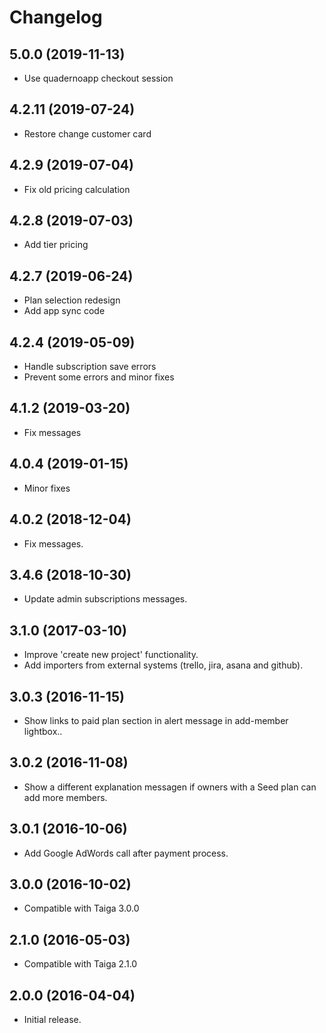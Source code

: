 # Changelog #

## 5.0.0 (2019-11-13)
- Use quadernoapp checkout session

## 4.2.11 (2019-07-24)
- Restore change customer card

## 4.2.9 (2019-07-04)
- Fix old pricing calculation

## 4.2.8 (2019-07-03)
- Add tier pricing

## 4.2.7 (2019-06-24)
- Plan selection redesign
- Add app sync code

## 4.2.4 (2019-05-09)
- Handle subscription save errors
- Prevent some errors and minor fixes

## 4.1.2 (2019-03-20)
- Fix messages

## 4.0.4 (2019-01-15)
- Minor fixes

## 4.0.2 (2018-12-04)
- Fix messages.

## 3.4.6 (2018-10-30)
- Update admin subscriptions messages.

## 3.1.0 (2017-03-10)
- Improve 'create new project' functionality.
- Add importers from external systems (trello, jira, asana and github).


## 3.0.3 (2016-11-15)
- Show links to paid plan section in alert message in add-member lightbox..


## 3.0.2 (2016-11-08)
- Show a different explanation messagen if owners with a Seed plan can add more members.


## 3.0.1 (2016-10-06)
- Add Google AdWords call after payment process.


## 3.0.0 (2016-10-02)
- Compatible with Taiga 3.0.0


## 2.1.0 (2016-05-03)
- Compatible with Taiga 2.1.0


## 2.0.0 (2016-04-04)
- Initial release.

